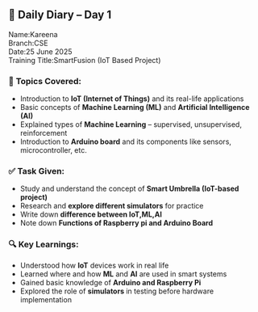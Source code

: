 ## 📝 **Daily Diary – Day 1**  
Name:Kareena  
Branch:CSE  
Date:25 June 2025  
Training Title:SmartFusion (IoT Based Project)

### 📌 **Topics Covered:**
- Introduction to **IoT (Internet of Things)** and its real-life applications  
- Basic concepts of **Machine Learning (ML)** and **Artificial Intelligence (AI)**    
- Explained types of **Machine Learning** – supervised, unsupervised, reinforcement  
- Introduction to **Arduino board** and its components like sensors, microcontroller, etc.   

 ### ✅ **Task Given:**
- Study and understand the concept of **Smart Umbrella (IoT-based project)**  
- Research and **explore different simulators** for practice
- Write down **difference between IoT,ML,AI**
- Note down **Functions of Raspberry pi and Arduino Board**

### 🔍 **Key Learnings:**
- Understood how **IoT** devices work in real life  
- Learned where and how **ML** and **AI** are used in smart systems  
- Gained basic knowledge of **Arduino and Raspberry Pi**  
- Explored the role of **simulators** in testing before hardware implementation

